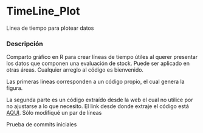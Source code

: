# TimeLine_Plot
 Linea de tiempo para plotear datos


### Descripción

Comparto gráfico en R para crear líneas de tiempo útiles al querer presentar los datos que componen una evaluación de stock. Puede ser aplicado en otras áreas. 
Cualquier arreglo al código es bienvenido.

Las primeras lineas corresponden a un código propio, el cual genera la figura.

La segunda parte es un código extraído desde la web el cual no utilice por no ajustarse a lo que necesito. El link desde donde extraje el código está [AQUI](https://stackoverflow.com/questions/44265512/creating-a-timeline-in-r/44861241). Sólo modifiqué un par de líneas




Prueba de commits iniciales